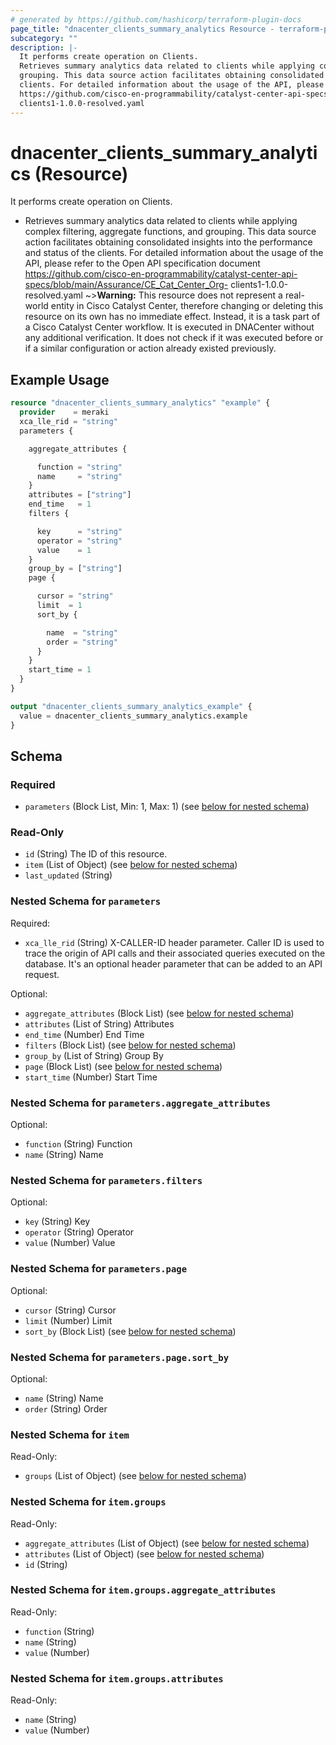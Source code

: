 ```yaml
---
# generated by https://github.com/hashicorp/terraform-plugin-docs
page_title: "dnacenter_clients_summary_analytics Resource - terraform-provider-dnacenter"
subcategory: ""
description: |-
  It performs create operation on Clients.
  Retrieves summary analytics data related to clients while applying complex filtering, aggregate functions, and
  grouping. This data source action facilitates obtaining consolidated insights into the performance and status of the
  clients. For detailed information about the usage of the API, please refer to the Open API specification document
  https://github.com/cisco-en-programmability/catalyst-center-api-specs/blob/main/Assurance/CECatCenter_Org-
  clients1-1.0.0-resolved.yaml
---
```


# dnacenter_clients_summary_analytics (Resource)

It performs create operation on Clients.

- Retrieves summary analytics data related to clients while applying complex filtering, aggregate functions, and
grouping. This data source action facilitates obtaining consolidated insights into the performance and status of the
clients. For detailed information about the usage of the API, please refer to the Open API specification document
https://github.com/cisco-en-programmability/catalyst-center-api-specs/blob/main/Assurance/CE_Cat_Center_Org-
clients1-1.0.0-resolved.yaml
~>**Warning:**
This resource does not represent a real-world entity in Cisco Catalyst Center, therefore changing or deleting this resource on its own has no immediate effect.
Instead, it is a task part of a Cisco Catalyst Center workflow. It is executed in DNACenter without any additional verification. It does not check if it was executed before or if a similar configuration or action already existed previously.

## Example Usage

```terraform
resource "dnacenter_clients_summary_analytics" "example" {
  provider    = meraki
  xca_lle_rid = "string"
  parameters {

    aggregate_attributes {

      function = "string"
      name     = "string"
    }
    attributes = ["string"]
    end_time   = 1
    filters {

      key      = "string"
      operator = "string"
      value    = 1
    }
    group_by = ["string"]
    page {

      cursor = "string"
      limit  = 1
      sort_by {

        name  = "string"
        order = "string"
      }
    }
    start_time = 1
  }
}

output "dnacenter_clients_summary_analytics_example" {
  value = dnacenter_clients_summary_analytics.example
}
```

<!-- schema generated by tfplugindocs -->
## Schema

### Required

- `parameters` (Block List, Min: 1, Max: 1) (see [below for nested schema](#nestedblock--parameters))

### Read-Only

- `id` (String) The ID of this resource.
- `item` (List of Object) (see [below for nested schema](#nestedatt--item))
- `last_updated` (String)

<a id="nestedblock--parameters"></a>
### Nested Schema for `parameters`

Required:

- `xca_lle_rid` (String) X-CALLER-ID header parameter. Caller ID is used to trace the origin of API calls and their associated queries executed on the database. It's an optional header parameter that can be added to an API request.

Optional:

- `aggregate_attributes` (Block List) (see [below for nested schema](#nestedblock--parameters--aggregate_attributes))
- `attributes` (List of String) Attributes
- `end_time` (Number) End Time
- `filters` (Block List) (see [below for nested schema](#nestedblock--parameters--filters))
- `group_by` (List of String) Group By
- `page` (Block List) (see [below for nested schema](#nestedblock--parameters--page))
- `start_time` (Number) Start Time

<a id="nestedblock--parameters--aggregate_attributes"></a>
### Nested Schema for `parameters.aggregate_attributes`

Optional:

- `function` (String) Function
- `name` (String) Name


<a id="nestedblock--parameters--filters"></a>
### Nested Schema for `parameters.filters`

Optional:

- `key` (String) Key
- `operator` (String) Operator
- `value` (Number) Value


<a id="nestedblock--parameters--page"></a>
### Nested Schema for `parameters.page`

Optional:

- `cursor` (String) Cursor
- `limit` (Number) Limit
- `sort_by` (Block List) (see [below for nested schema](#nestedblock--parameters--page--sort_by))

<a id="nestedblock--parameters--page--sort_by"></a>
### Nested Schema for `parameters.page.sort_by`

Optional:

- `name` (String) Name
- `order` (String) Order




<a id="nestedatt--item"></a>
### Nested Schema for `item`

Read-Only:

- `groups` (List of Object) (see [below for nested schema](#nestedobjatt--item--groups))

<a id="nestedobjatt--item--groups"></a>
### Nested Schema for `item.groups`

Read-Only:

- `aggregate_attributes` (List of Object) (see [below for nested schema](#nestedobjatt--item--groups--aggregate_attributes))
- `attributes` (List of Object) (see [below for nested schema](#nestedobjatt--item--groups--attributes))
- `id` (String)

<a id="nestedobjatt--item--groups--aggregate_attributes"></a>
### Nested Schema for `item.groups.aggregate_attributes`

Read-Only:

- `function` (String)
- `name` (String)
- `value` (Number)


<a id="nestedobjatt--item--groups--attributes"></a>
### Nested Schema for `item.groups.attributes`

Read-Only:

- `name` (String)
- `value` (Number)
